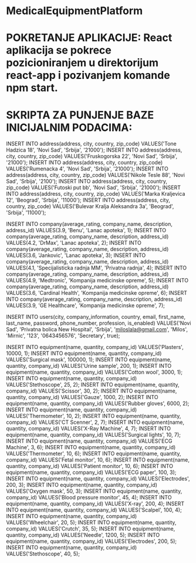 # MedicalEquipmentPlatform
# POKRETANJE APLIKACIJE: React aplikacija se pokrece pozicioniranjem u direktorijum react-app i pozivanjem komande npm start.

# SKRIPTA ZA PUNJENJE BAZE INICIJALNIM PODACIMA: 
INSERT INTO address(address, city, country, zip_code) VALUES('Tone Hadzica 18', 'Novi Sad', 'Srbija', '21000');
INSERT INTO address(address, city, country, zip_code) VALUES('Fruskogorska 22', 'Novi Sad', 'Srbija', '21000');
INSERT INTO address(address, city, country, zip_code) VALUES('Rumenacka 4', 'Novi Sad', 'Srbija', '21000');
INSERT INTO address(address, city, country, zip_code) VALUES('Nikole Tesle 88', 'Novi Sad', 'Srbija', '2100');
INSERT INTO address(address, city, country, zip_code) VALUES('Futoski put bb', 'Novi Sad', 'Srbija', '21000');
INSERT INTO address(address, city, country, zip_code) VALUES('Marka Kraljevica 12', 'Beograd', 'Srbija', '11000');
INSERT INTO address(address, city, country, zip_code) VALUES('Bulevar Kralja Aleksandra 3a', 'Beograd', 'Srbija', '11000');

INSERT INTO company(average_rating, company_name, description, address_id) VALUES(3.9, 'Benu', 'Lanac apoteka', 1);
INSERT INTO company(average_rating, company_name, description, address_id) VALUES(4.2, 'DrMax', 'Lanac apoteka', 2);
INSERT INTO company(average_rating, company_name, description, address_id) VALUES(3.6, 'Jankovic', 'Lanac apoteka', 3);
INSERT INTO company(average_rating, company_name, description, address_id) VALUES(4.1, 'Specijalisticka radnja MM', 'Privatna radnja', 4);
INSERT INTO company(average_rating, company_name, description, address_id) VALUES(4.9, 'Medtronic', 'Kompanija medicinske opreme', 5);
INSERT INTO company(average_rating, company_name, description, address_id) VALUES(3.6, 'Cardinal Health', 'Kompanija medicinske opreme', 6);
INSERT INTO company(average_rating, company_name, description, address_id) VALUES(3.9, 'GE Healthcare', 'Kompanija medicinske opreme', 7);

INSERT INTO users(city, company_information, country, email, first_name, last_name, password, phone_number, profession, is_enabled) VALUES('Novi Sad', 'Privatna bolica New Hospital', 'Srbija', 'miloslala@gmail.com', 'Milos', 'Mirnic', '123', '0643456576', 'Secretary', true);

INSERT INTO equipment(name, quantity, company_id) VALUES('Plasters', 10000, 1);
INSERT INTO equipment(name, quantity, company_id) VALUES('Surgical mask', 100000, 1);
INSERT INTO equipment(name, quantity, company_id) VALUES('Urine sample', 200, 1);
INSERT INTO equipment(name, quantity, company_id) VALUES('Cotton wool', 3000, 1);
INSERT INTO equipment(name, quantity, company_id) VALUES('Stethoscope', 25, 2);
INSERT INTO equipment(name, quantity, company_id) VALUES('Scissor', 30, 2);
INSERT INTO equipment(name, quantity, company_id) VALUES('Gauze', 1000, 2);
INSERT INTO equipment(name, quantity, company_id) VALUES('Rubber gloves', 6000, 2);
INSERT INTO equipment(name, quantity, company_id) VALUES('Thermometer', 10, 2);
INSERT INTO equipment(name, quantity, company_id) VALUES('CT Scenner', 2, 7);
INSERT INTO equipment(name, quantity, company_id) VALUES('X-Ray Machine', 4, 7);
INSERT INTO equipment(name, quantity, company_id) VALUES('Surgical lights', 10, 7);
INSERT INTO equipment(name, quantity, company_id) VALUES('ECG Machine', 3, 6);
INSERT INTO equipment(name, quantity, company_id) VALUES('Thermometer', 10, 6);
INSERT INTO equipment(name, quantity, company_id) VALUES('Fetal monitor', 10, 6);
INSERT INTO equipment(name, quantity, company_id) VALUES('Patient monitor', 10, 6);
INSERT INTO equipment(name, quantity, company_id) VALUES('ECG paper', 100, 3);
INSERT INTO equipment(name, quantity, company_id) VALUES('Electrodes', 200, 3);
INSERT INTO equipment(name, quantity, company_id) VALUES('Oxygen mask', 50, 3);
INSERT INTO equipment(name, quantity, company_id) VALUES('Blood pressure monitor', 45, 4);
INSERT INTO equipment(name, quantity, company_id) VALUES('X-ray', 200, 4);
INSERT INTO equipment(name, quantity, company_id) VALUES('Scalpel', 100, 4);
INSERT INTO equipment(name, quantity, company_id) VALUES('Wheelchair', 20, 5);
INSERT INTO equipment(name, quantity, company_id) VALUES('Crutch', 35, 5);
INSERT INTO equipment(name, quantity, company_id) VALUES('Needle', 1200, 5);
INSERT INTO equipment(name, quantity, company_id) VALUES('Electrodes', 200, 5);
INSERT INTO equipment(name, quantity, company_id) VALUES('Stethoscope', 40, 5);
